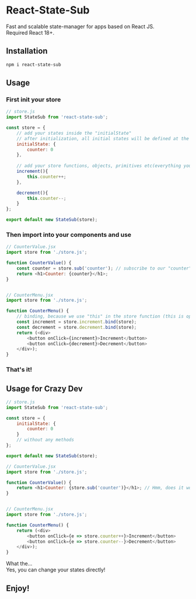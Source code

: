 # React-State-Sub

Fast and scalable state-manager for apps based on React JS.<br/>
Required React 18+.


## Installation

```bash
npm i react-state-sub
```

## Usage

### First init your store

```js
// store.js
import StateSub from 'react-state-sub';

const store = {
    // add your states inside the "initialState"
    // after initialization, all initial states will be defined at the top level of this store
    initialState: {
        counter: 0
    },
    
    // add your store functions, objects, primitives etc(everything you need)
    increment(){
        this.counter++;
    },

    decrement(){
        this.counter--;
    }
};

export default new StateSub(store);
```

### Then import into your components and use

```js
// CounterValue.jsx
import store from './store.js';

function CounterValue() {
    const counter = store.sub('counter'); // subscribe to our "counter" state
    return <h1>Counter: {counter}</h1>;
}


// CounterMenu.jsx
import store from './store.js';

function CounterMenu() {
    // binding, because we use "this" in the store function (this is optional)
    const increment = store.increment.bind(store);
    const decrement = store.decrement.bind(store);
    return (<div>
        <button onClick={increment}>Increment</button>
        <button onClick={decrement}>Decrement</button>
    </div>);
}
```

### That's it!

## Usage for Crazy Dev

```js
// store.js
import StateSub from 'react-state-sub';

const store = {
    initialState: {
        counter: 0
    }
    // without any methods
};

export default new StateSub(store);
```

```js
// CounterValue.jsx
import store from './store.js';

function CounterValue() {
    return <h1>Counter: {store.sub('counter')}</h1>; // Hmm, does it work? - Yes!
}


// CounterMenu.jsx
import store from './store.js';

function CounterMenu() {
    return (<div>
        <button onClick={e => store.counter++}>Increment</button>
        <button onClick={e => store.counter--}>Decrement</button>
    </div>);
}
```
What the...<br/>
Yes, you can change your states directly!

## Enjoy!
